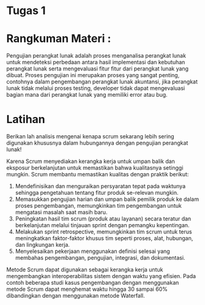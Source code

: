 # Tugas 1
# Rangkuman Materi :
Pengujian perangkat lunak adalah proses menganalisa perangkat lunak untuk mendeteksi perbedaan antara hasil implementasi dan kebutuhan perangkat lunak serta mengevaluasi fitur fitur dari perangkat lunak yang dibuat. Proses pengujian ini merupakan proses yang sangat penting, contohnya dalam pengembangan perangkat lunak akuntansi, jika perangkat lunak tidak melalui proses testing, developer tidak dapat mengevaluasi bagian mana dari perangkat lunak yang memiliki error atau bug.

# Latihan
Berikan lah analisis mengenai kenapa scrum sekarang lebih sering digunakan khususnya dalam hubungannya dengan pengujian perangkat lunak!

Karena Scrum menyediakan kerangka kerja untuk umpan balik dan eksposur berkelanjutan untuk memastikan bahwa kualitasnya setinggi mungkin. Scrum membantu memastikan kualitas dengan praktik berikut:

1. Mendefinisikan dan menguraikan persyaratan tepat pada waktunya sehingga pengetahuan tentang fitur produk se-relevan mungkin.
2. Memasukkan pengujian harian dan umpan balik pemilik produk ke dalam proses pengembangan, memungkinkan tim pengembangan untuk mengatasi masalah saat masih baru.
3. Peningkatan hasil tim scrum (produk atau layanan) secara teratur dan berkelanjutan melalui tinjauan sprint dengan pemangku kepentingan.
4. Melakukan sprint retrospective, memungkinkan tim scrum untuk terus meningkatkan faktor-faktor khusus tim seperti proses, alat, hubungan, dan lingkungan kerja.
5. Menyelesaikan pekerjaan menggunakan definisi selesai yang membahas pengembangan, pengujian, integrasi, dan dokumentasi.

Metode Scrum dapat digunakan sebagai kerangka kerja untuk mengembangkan interoperabilitas sistem dengan waktu yang efisien. Pada contoh beberapa studi kasus pengembangan dengan menggunakan metode Scrum dapat menghemat waktu hingga 30 sampai 60% dibandingkan dengan menggunakan metode Waterfall.
